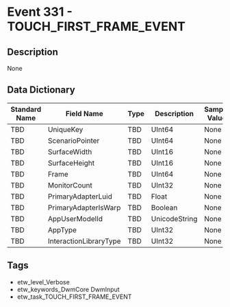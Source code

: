 # Event 331 - TOUCH_FIRST_FRAME_EVENT

## Description
None

## Data Dictionary
|Standard Name|Field Name|Type|Description|Sample Value|
|---|---|---|---|---|
|TBD|UniqueKey|TBD|UInt64|None|None|
|TBD|ScenarioPointer|TBD|UInt64|None|None|
|TBD|SurfaceWidth|TBD|UInt16|None|None|
|TBD|SurfaceHeight|TBD|UInt16|None|None|
|TBD|Frame|TBD|UInt64|None|None|
|TBD|MonitorCount|TBD|UInt32|None|None|
|TBD|PrimaryAdapterLuid|TBD|Float|None|None|
|TBD|PrimaryAdapterIsWarp|TBD|Boolean|None|None|
|TBD|AppUserModelId|TBD|UnicodeString|None|None|
|TBD|AppType|TBD|UInt32|None|None|
|TBD|InteractionLibraryType|TBD|UInt32|None|None|

## Tags
* etw_level_Verbose
* etw_keywords_DwmCore DwmInput
* etw_task_TOUCH_FIRST_FRAME_EVENT